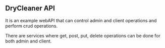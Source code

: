 
## DryCleaner API

 It is an example webAPI that can control admin and client operations and perform crud operations.

 There are services where get, post, put, delete operations can be done for both admin and client.

  
